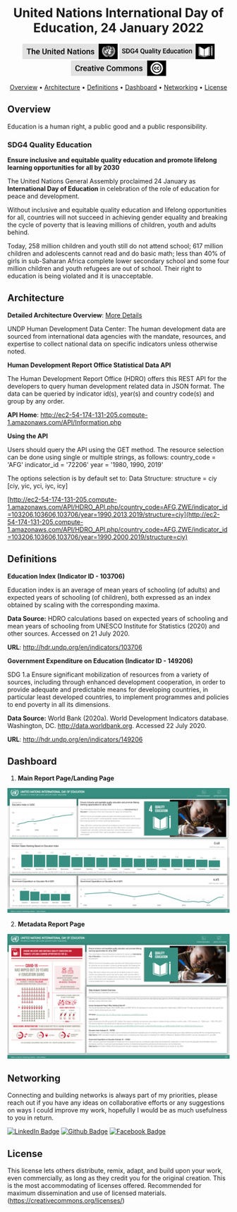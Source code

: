 <h1 align="center">United Nations International Day of Education, 24 January 2022</a></h1>

<p align='center'>
<img src="03_Resources/badge_un_title.png" style="height:35px" alt="un_badge" border="0">
<img src="03_Resources/badge_sdg4_title.png" style="height:35px" alt="cc_badge" border="0">
<img src="03_Resources/badge_cc_title.png" style="height:35px" alt="cc_badge" border="0">
</p>
<p align="center">
  <a href="#overview">Overview</a> •
  <a href="#architecture">Architecture</a> •
  <a href="#definitions">Definitions</a> •
  <a href="#dashboard">Dashboard</a> •
  <a href="#networking">Networking</a> •
  <a href="#license">License</a>
</p>



## Overview

Education is a human right, a public good and a public responsibility.

### SDG4 Quality Education

**Ensure inclusive and equitable quality education and promote lifelong learning opportunities for all by 2030**

The United Nations General Assembly proclaimed 24 January as **International Day of Education** in celebration of the role of education for peace and development.

Without inclusive and equitable quality education and lifelong opportunities for all, countries will not succeed in achieving gender equality and breaking the cycle of poverty that is leaving millions of children, youth and adults behind. 

Today, 258 million children and youth still do not attend school; 617 million children and adolescents cannot read and do basic math; less than 40% of girls in sub-Saharan Africa complete lower secondary school and some four million children and youth refugees are out of school. Their right to education is being violated and it is unacceptable.



## Architecture

**Detailed Architecture Overview**: <a href="02_ETL Architecture/readme.md">More Details</a>

UNDP Human Development Data Center: The human development data are sourced from international data agencies with the mandate, resources, and expertise to collect national data on specific indicators unless otherwise noted.

**Human Development Report Office Statistical Data API**

The Human Development Report Office (HDRO) offers this REST API for the developers to query human development related data in JSON format. The data can be queried by indicator id(s), year(s) and country code(s) and group by any order. 

**API Home**: http://ec2-54-174-131-205.compute-1.amazonaws.com/API/Information.php

**Using the API**

Users should query the API using the GET method. The resource selection can be done using single or multiple strings, as follows: country_code = 'AFG' indicator_id = '72206' year = '1980, 1990, 2019'

The options selection is by default set to: Data Structure: structure = ciy [ciy, yic, yci, iyc, icy]

[http://ec2-54-174-131-205.compute-1.amazonaws.com/API/HDRO_API.php/country_code=AFG,ZWE/indicator_id=103206,103606,103706/year=1990,2013,2019/structure=ciy](http://ec2-54-174-131-205.compute-1.amazonaws.com/API/HDRO_API.php/country_code=AFG,ZWE/indicator_id=103206,103606,103706/year=1990,2000,2019/structure=ciy)



## Definitions

**Education Index (Indicator ID - 103706)**

Education index is an average of mean years of schooling (of adults) and expected years of schooling (of children), both expressed as an index obtained by scaling with the corresponding maxima.

**Data Source:** HDRO calculations based on expected years of schooling and mean years of schooling from UNESCO Institute for Statistics (2020) and other sources. Accessed on 21 July 2020.

**URL**: http://hdr.undp.org/en/indicators/103706

**Government Expenditure on Education (Indicator ID - 149206)**

SDG 1.a Ensure significant mobilization of resources from a variety of sources, including through enhanced development cooperation, in order to provide adequate and predictable means for developing countries, in particular least developed countries, to implement programmes and policies to end poverty in all its dimensions. 

**Data Source:** World Bank (2020a). World Development Indicators database. Washington, DC. http://data.worldbank.org. Accessed 22 July 2020.

**URL**: http://hdr.undp.org/en/indicators/149206



## Dashboard

1. **Main Report Page/Landing Page**

<img src="03_Resources\dashboard_main.png" alt="main_report_page" border="0">


2. **Metadata Report Page**

<img src="03_Resources\dashboard_metadata.png" alt="metadata_report_page" border="0">



## Networking

Connecting and building networks is always part of my priorities, please reach out if you have any ideas on collaborative efforts or any suggestions on ways I could improve my work, hopefully I would be as much usefulness to you in return. 

[![LinkedIn Badge](https://img.shields.io/badge/-lehlohonolomakoti-0e76a8?style=flat&labelColor=0e76a8&logo=linkedin&logoColor=white&link=https://linkedin.com/in/lehlohonolomakoti)][linkedin] [![Github Badge](https://img.shields.io/badge/-lehlohonolomakoti-000000?style=flat&labelColor=000000&logo=github&logoColor=white&link=https://github.com/lmakoti)][github] [![Facebook Badge](https://img.shields.io/badge/-lmakoti-1ca0f1?style=flat&labelColor=1ca0f1&logo=facebook&logoColor=white&link=https://facebook.com/lmakoti)][facebook]



## License

This license lets others distribute, remix, adapt, and build upon your  work, even commercially, as long as they credit you for the original  creation. This is the most accommodating of licenses offered.  Recommended for maximum dissemination and use of licensed materials. (https://creativecommons.org/licenses/)









<!-- Profile Links -->

[linkedin]: https://www.linkedin.com/in/lehlohonolomakoti/
[github]: https://www.github.com/lmakoti/
[facebook]: https://www.facebook.com/lmakoti/

<!-- Shields Profile Links -->

[linkedinbadge]: https://img.shields.io/badge/-uditkumarchatterjee-0e76a8?style=flat&labelColor=0e76a8&logo=linkedin&logoColor=white



















